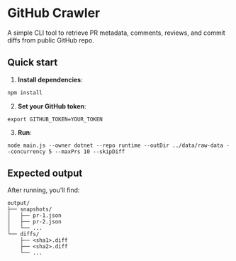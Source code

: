 # GitHub Crawler

A simple CLI tool to retrieve PR metadata, comments, reviews, and commit diffs from public GitHub repo.

## Quick start

1. **Install dependencies**:
```bash
npm install
```

2. **Set your GitHub token**:
```
export GITHUB_TOKEN=YOUR_TOKEN
```

3. **Run**:
```
node main.js --owner dotnet --repo runtime --outDir ../data/raw-data --concurrency 5 --maxPrs 10 --skipDiff
```

## Expected output
After running, you'll find:
```
output/
├── snapshots/
│   ├── pr-1.json
│   ├── pr-2.json
│   └── ...
└── diffs/
    ├── <sha1>.diff
    ├── <sha2>.diff
    └── ...
```